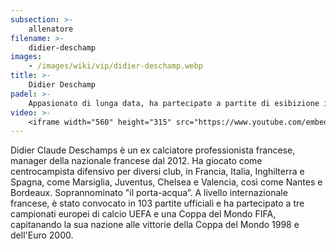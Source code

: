 ```yaml
---
subsection: >-
    allenatore
filename: >-
    didier-deschamp
images:
    - /images/wiki/vip/didier-deschamp.webp
title: >-
    Didier Deschamp
padel: >-
    Appasionato di lunga data, ha partecipato a partite di esibizione insime al Prinicipe di Monaco, in alcune partite di esibizione con giocatori professioni come Juan Mieres e Maxi Sanchez.
video: >-
    <iframe width="560" height="315" src="https://www.youtube.com/embed/gAoSUjjMLI4" title="YouTube video player" frameborder="0" allow="accelerometer; autoplay; clipboard-write; encrypted-media; gyroscope; picture-in-picture" allowfullscreen></iframe>
---
```

Didier Claude Deschamps è un ex calciatore professionista francese, manager della nazionale francese dal 2012. Ha giocato come centrocampista difensivo per diversi club, in Francia, Italia, Inghilterra e Spagna, come Marsiglia, Juventus, Chelsea e Valencia, così come Nantes e Bordeaux. Soprannominato "il porta-acqua”. A livello internazionale francese, è stato convocato in 103 partite ufficiali e ha partecipato a tre campionati europei di calcio UEFA e una Coppa del Mondo FIFA, capitanando la sua nazione alle vittorie della Coppa del Mondo 1998 e dell'Euro 2000.
